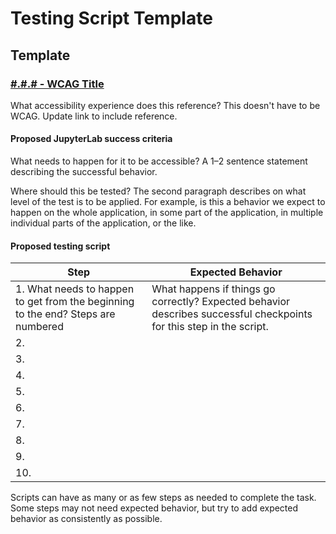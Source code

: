 # Testing Script Template

## Template

### [#.#.# - WCAG Title](https://www.w3.org/WAI/WCAG21/quickref/#)

What accessibility experience does this reference? This doesn't have to be WCAG. Update link to include reference.

#### Proposed JupyterLab success criteria

What needs to happen for it to be accessible? A 1–2 sentence statement describing the successful behavior.

Where should this be tested? The second paragraph describes on what level of the test is to be applied. For example, is this a behavior we expect to happen on the whole application, in some part of the application, in multiple individual parts of the application, or the like.

#### Proposed testing script

| Step | Expected Behavior | 
|-----|-----|
| 1. What needs to happen to get from the beginning to the end? Steps are numbered | What happens if things go correctly? Expected behavior describes successful checkpoints for this step in the script.|
| 2.  | |
| 3.  | | 
| 4.  | |
| 5.  | |
| 6.  | |
| 7.  | |
| 8.  | |
| 9.  | | 
| 10. | | 

Scripts can have as many or as few steps as needed to complete the task. Some steps may not need expected behavior, but try to add expected behavior as consistently as possible.